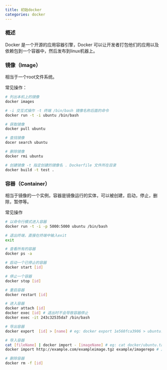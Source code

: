 ```yaml
---
title: 初始docker
categories: docker
---
```


### 概述

Docker 是一个开源的应用容器引擎，Docker 可以让开发者打包他们的应用以及依赖包到一个容器中，然后发布到linux机器上。


### 镜像（Image）

相当于一个root文件系统。

常见操作：

```bash
# 列出本机上的镜像
docker images

# -i 交互式操作 -t 终端 /bin/bash 镜像名称后面的命令
docker run -t -i ubuntu /bin/bash

# 获取镜像
docker pull ubuntu

# 查找镜像
docer search ubuntu

# 删除镜像
docker rmi ubuntu

# 创建镜像 -t 指定创建的镜像名 . Dockerfile 文件所在目录
docker build -t test .
```

### 容器（Container）

相当于镜像的一个实例，容器是镜像运行的实体，可以被创建，启动，停止，删除，暂停等。

常见操作

```bash
# 以命令行模式进入容器
docker run -t -i -p 5000:5000 ubuntu /bin/bash

# 退出终端，直接在终端中输入exit
exit

# 查看所有的容器
docker ps -a

# 启动一个已停止的容器
docker start [id]

# 停止一个容器
docker stop [id]

# 重启容器
docker restart [id]

# 进入容器
docker attach [id]
docker exec [id] # 退出时不会导致容器停止
docker exec -it 243c32535da7 /bin/bash

# 导出容器
docker export  [id] > [name] # eg: docker export 1e560fca3906 > ubuntu.tar

# 导入容器
cat [fileName] | docker import - [imageName] # eg: cat docker/ubuntu.tar | docker import - test/ubuntu:v1
docker import http://example.com/exampleimage.tgz example/imagerepo # 从url地址导入

# 删除容器
docker rm -f [id]
```